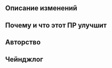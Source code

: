 <!--
**Это перевод оригинального темплейта с Baystation12/Baystation12**
Не забудьте добавить ченджлог, если вы сделали изменения, касающиеся админов/игроков, и которые могут повлиять на геймплей.

Примеры, когда необходимо добавить ченджлог:
* Добавление/удаление объектов с которыми игроки могут взаимодействовать, или их поведение.
* Добавление/удаление/изменение админских инструментов/кнопок.
* Изменения карты.

Примеры, когда записи в ченджлоге необязательны/не требуются:
* Косметические изменения, такие как описания, звуки и т.д.
* Оптимизация и другие подобные изменения базовых систем, не влияющие на геймплей.
* Небольшие багфиксы.

Вы можете найти README файл с подробными объяснениями в ./html/changelogs.
А ещё можно добавить свой ченджлог прямо в ПР. Инфа тут: https://github.com/Proxima-Project/Proxi-Bay12/wiki/Automatic-changelog-generation
-->
## Описание изменений

<!--
Здесь вы пишите, какой прекрасный йогурт вы сделали.
-->
## Почему и что этот ПР улучшит

<!--
Здесь вы пишите, почему ваш йогурт лучше чем тот, что был.
-->
## Авторство

<!--
Здесь вы пишите, если этот йогурт был украден у сырков.
-->
## Чейнджлог

<!--
Здесь вы пишите, если о новом йогурте должны узнать игроки. Пример смотрите в шапке
-->
